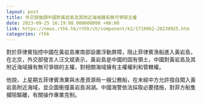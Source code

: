 ```yaml
---
layout: post
title: 外交部強調中國對黃岩島及其附近海域擁有無可爭辯主權
date: 2023-09-25 16:19:08.000000000 +08:00
link: https://news.rthk.hk/rthk/ch/component/k2/1719962-20230925.htm
categories: rthk
---
```


對於菲律賓指控中國在黃岩島東南部設置浮動屏障，阻止菲律賓漁船進入黃岩島，在北京，外交部發言人汪文斌表示，黃岩島是中國的固有領土，中國對黃岩島及其附近海域擁有無可爭辯的主權，對相關海域擁有主權權利和管轄權。

他說，上星期五菲律賓漁業與水產資源局一艘公務船，在未經中方允許擅自闖入黃岩島附近海域，並企圖衝撞黃岩島潟湖。中國海警依法採取必要措施，對菲方船隻攔阻驅離，有關操作專業克制。
